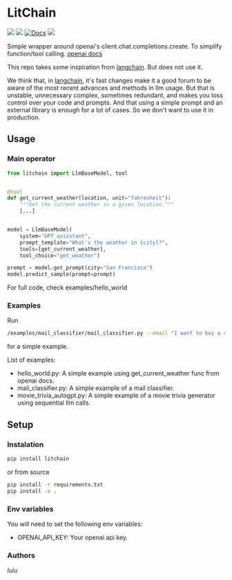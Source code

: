 # LitChain
![](https://img.shields.io/badge/version-v0.0.2-blue.svg)
![](https://img.shields.io/badge/python-3.9-blue.svg)
[![Docs](https://img.shields.io/badge/docs-confluence-013A97)]()
![](https://img.shields.io/badge/dev-orange.svg)

Simple wrapper around openai's client.chat.completions.create.
To simplify function/tool calling. [openai docs](https://platform.openai.com/docs/guides/function-calling)

This repo takes some inspiration from [langchain](https://python.langchain.com/docs/get_started/introduction.html). But does not use it. 

We think that, in [langchain](https://python.langchain.com/docs/get_started/introduction.html),
it's fast changes make it a good forum to be aware of the most recent advances and methods in llm usage.
But that is unstable, unnecessary complex, sometimes redundant, and makes you loss control over your code and prompts.
And that using a simple prompt and an external library is enough for a lot of cases.
So we don't want to use it in production.

## Usage
### Main operator

```python
from litchain import LlmBaseModel, tool


@tool
def get_current_weather(location, unit="fahrenheit"):
    """Get the current weather in a given location."""
    [...]


model = LlmBaseModel(
    system="GPT assistant",
    prompt_template="What's the weather in {city}?",
    tools=[get_current_weather],
    tool_choice="get_weather")

prompt = model.get_prompt(city="San Francisco")
model.predict_sample(prompt=prompt)
```

For full code, check examples/hello_world

### Examples
Run 
```sh
/examples/mail_classifier/mail_classifier.py --email "I want to buy a car"
```
for a simple example.

List of examples:
* hello_world.py: A simple example using get_current_weather func from openai docs.
* mail_classifier.py: A simple example of a mail classifier.
* movie_trivia_autogpt.py: A simple example of a movie trivia generator using sequential llm calls.

## Setup
### Instalation
```sh
pip install litchain
```

or from source
```sh
pip install -r requirements.txt
pip install -e .
```


### Env variables
You will need to set the following env variables:
* OPENAI_API_KEY: Your openai api key.



### Authors

*Iuiu* 


